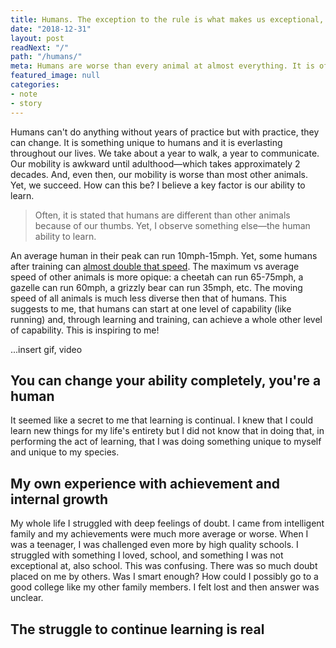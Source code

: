 ```yaml
---
title: Humans. The exception to the rule is what makes us exceptional, embrace it!
date: "2018-12-31"
layout: post
readNext: "/"
path: "/humans/"
meta: Humans are worse than every animal at almost everything. It is often said that it is the human thumb that separates us from other animals. Yet, this post suggests that it is our ability to learn that separates us from other animals (and our thumbs).
featured_image: null
categories:
- note
- story
---
```


Humans can't do anything without years of practice but with practice, they can change. It is something unique to humans and it is everlasting throughout our lives. We take about a year to walk, a year to communicate. Our mobility is awkward until adulthood—which takes approximately 2 decades. And, even then, our mobility is worse than most other animals. Yet, we succeed. How can this be? I believe a key factor is our ability to learn.

> Often, it is stated that humans are different than other animals because of our thumbs. Yet, I observe something else—the human ability to learn.

An average human in their peak can run 10mph-15mph. Yet, some humans after training can [almost double that speed](https://www.iamlivingit.com/running/average-human-running-speed). The maximum vs average speed of other animals is more opique: a cheetah can run 65-75mph, a gazelle can run 60mph, a grizzly bear can run 35mph, etc. The moving speed of all animals is much less diverse then that of humans. This suggests to me, that humans can start at one level of capability (like running) and, through learning and training, can achieve a whole other level of capability. This is inspiring to me!

...insert gif, video

## You can change your ability completely, you're a human

It seemed like a secret to me that learning is continual. I knew that I could learn new things for my life's entirety but I did not know that in doing that, in performing the act of learning, that I was doing something unique to myself and unique to my species.

## My own experience with achievement and internal growth

My whole life I struggled with deep feelings of doubt. I came from intelligent family and my achievements were much more average or worse. When I was a teenager, I was challenged even more by high quality schools. I struggled with something I loved, school, and something I was not exceptional at, also school. This was confusing. There was so much doubt placed on me by others. Was I smart enough? How could I possibly go to a good college like my other family members. I felt lost and then answer was unclear.

## The struggle to continue learning is real
